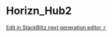 # Horizn_Hub2

[Edit in StackBlitz next generation editor ⚡️](https://stackblitz.com/~/github.com/MaasLion/Horizn_Hub2)